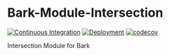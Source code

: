 # Bark-Module-Intersection

[![Continuous Integration](https://github.com/BarkSH/Bark-Module-Intersection/actions/workflows/ci.yml/badge.svg)](https://github.com/BarkSH/Bark-Module-Intersection/actions/workflows/ci.yml)
[![Deployment](https://github.com/BarkSH/Bark-Module-Intersection/actions/workflows/deploy.yml/badge.svg)](https://github.com/BarkSH/Bark-Module-Intersection/actions/workflows/deploy.yml)
[![codecov](https://codecov.io/gh/BarkSH/Bark-Module-Intersection/branch/main/graph/badge.svg)](https://codecov.io/gh/BarkSH/Bark-Module-Intersection)

Intersection Module for Bark
